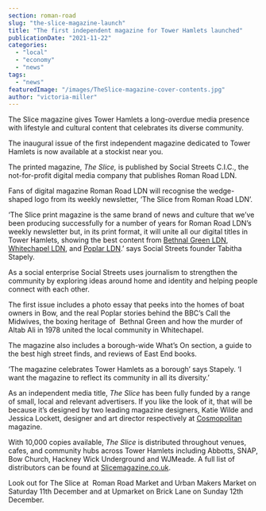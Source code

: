 ```yaml
---
section: roman-road
slug: "the-slice-magazine-launch"
title: "The first independent magazine for Tower Hamlets launched"
publicationDate: "2021-11-22"
categories: 
  - "local"
  - "economy"
  - "news"
tags: 
  - "news"
featuredImage: "/images/TheSlice-magazine-cover-contents.jpg"
author: "victoria-miller"
---
```


The Slice magazine gives Tower Hamlets a long-overdue media presence with lifestyle and cultural content that celebrates its diverse community.

The inaugural issue of the first independent magazine dedicated to Tower Hamlets is now available at a stockist near you. 

The printed magazine, _The Slice,_ is published by Social Streets C.I.C., the not-for-profit digital media company that publishes Roman Road LDN. 

Fans of digital magazine Roman Road LDN will recognise the wedge-shaped logo from its weekly newsletter, ‘The Slice from Roman Road LDN’. 

‘The Slice print magazine is the same brand of news and culture that we’ve been producing successfully for a number of years for Roman Road LDN’s weekly newsletter but, in its print format, it will unite all our digital titles in Tower Hamlets, showing the best content from [Bethnal Green LDN](https://bethnalgreenlondon.co.uk/), [Whitechapel LDN](https://whitechapellondon.co.uk/), and [Poplar LDN](https://poplarlondon.co.uk/).’ says Social Streets founder Tabitha Stapely. 

As a social enterprise Social Streets uses journalism to strengthen the community by exploring ideas around home and identity and helping people connect with each other.

The first issue includes a photo essay that peeks into the homes of boat owners in Bow, and the real Poplar stories behind the BBC’s Call the Midwives, the boxing heritage of  Bethnal Green and how the murder of Altab Ali in 1978 united the local community in Whitechapel.

The magazine also includes a borough-wide What’s On section, a guide to the best high street finds, and reviews of East End books. 

‘The magazine celebrates Tower Hamlets as a borough’ says Stapely. ‘I want the magazine to reflect its community in all its diversity.’ 

As an independent media title, _The Slice_ has been fully funded by a range of small, local and relevant advertisers. If you like the look of it, that will be because it’s designed by two leading magazine designers, Katie Wilde and Jessica Lockett, designer and art director respectively at [Cosmopolitan](https://www.cosmopolitan.com/) magazine. 

With 10,000 copies available, _The Slice_ is distributed throughout venues, cafes, and community hubs across Tower Hamlets including Abbotts, SNAP, Bow Church, Hackney Wick Underground and WJMeade. A full list of distributors can be found at [Slicemagazine.co.uk](https://slicemagazine.co.uk/distributors/).

Look out for The Slice at  Roman Road Market and Urban Makers Market on Saturday 11th December and at Upmarket on Brick Lane on Sunday 12th December.


